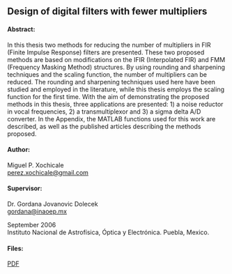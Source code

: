 Design of digital filters with fewer multipliers
--------------------
#### Abstract:
In this thesis two methods for reducing the number of multipliers in FIR
(Finite Impulse Response) filters are presented. These two proposed methods
are based on modifications on the IFIR (Interpolated FIR) and FMM
(Frequency Masking Method) structures. By using rounding and sharpening techniques
and the scaling function, the number of multipliers can be reduced. The rounding
and sharpening techniques used here have been studied and employed in
the literature, while this thesis employs the scaling function for the first time.
With the aim of demonstrating the proposed methods in this thesis, three
applications are presented: 1) a noise reductor in vocal frequencies,
2) a transmultiplexor and 3) a sigma delta A/D converter.
In the Appendix, the MATLAB functions used for this work are described, as
well as the published articles describing the methods proposed.


#### Author:
Miguel P. Xochicale	  
perez.xochicale@gmail.com  

#### Supervisor:
Dr. Gordana Jovanovic Dolecek  
gordana@inaoep.mx

September 2006  
Instituto Nacional de Astrofísica, Óptica y Electrónica.
Puebla, Mexico.

#### Files:
[PDF](https://github.com)
